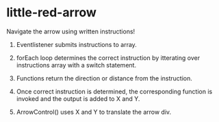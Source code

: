 # little-red-arrow
Navigate the arrow using written instructions!



1. Eventlistener submits instructions to array.

2. forEach loop determines the correct instruction by itterating over instructions array with a switch statement.

3. Functions return the direction or distance from the instruction.

4. Once correct instruction is determined, the corresponding function is invoked and the output is added to X and Y.

5. ArrowControl() uses X and Y to translate the arrow div.
